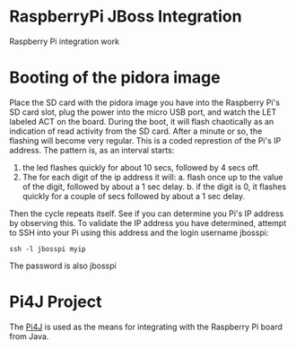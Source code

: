 # RaspberryPi JBoss Integration

Raspberry Pi integration work

# Booting of the pidora image
Place the SD card with the pidora image you have into the Raspberry Pi's SD card slot, plug the power into the micro USB port, and watch the LET labeled ACT on the board. During the boot, it will flash chaotically as an indication of read activity from the SD card. After a minute or so, the flashing will become very regular. This is a coded represtion of the Pi's IP address. The pattern is, as an interval starts:

1. the led flashes quickly for about 10 secs, followed by 4 secs off.
2. The for each digit of the ip address it will:
   a. flash once up to the value of the digit, followed by about a 1 sec delay.
   b. if the digit is 0, it flashes quickly for a couple of secs
followed by about a 1 sec delay.

Then the cycle repeats itself. See if you can determine you Pi's IP
address by observing this. To validate the IP address you have determined, attempt to SSH into your Pi using this address and the login username jbosspi:

`ssh -l jbosspi myip`

The password is also jbosspi


# Pi4J Project
The [Pi4J](http://pi4j.com) is used as the means for integrating with the Raspberry Pi board from Java.

	
